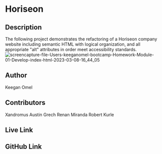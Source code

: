 # Horiseon

## Description 
The following project demonstrates the refactoring of a Horiseon company website including semantic HTML with logical organization, and all appropriate "alt" attributes in order meet accessibility standards.
![screencapture-file-Users-keeganomel-bootcamp-Homework-Module-01-Develop-index-html-2023-03-08-16_44_05](https://user-images.githubusercontent.com/123503452/223857479-9580e45d-f3b7-495f-829f-f2b15a93e338.png)


## Author
Keegan Omel

## Contributors
Xandromus
Austin Grech
Renan Miranda
Robert Kurle

## Live Link

## GitHub Link
